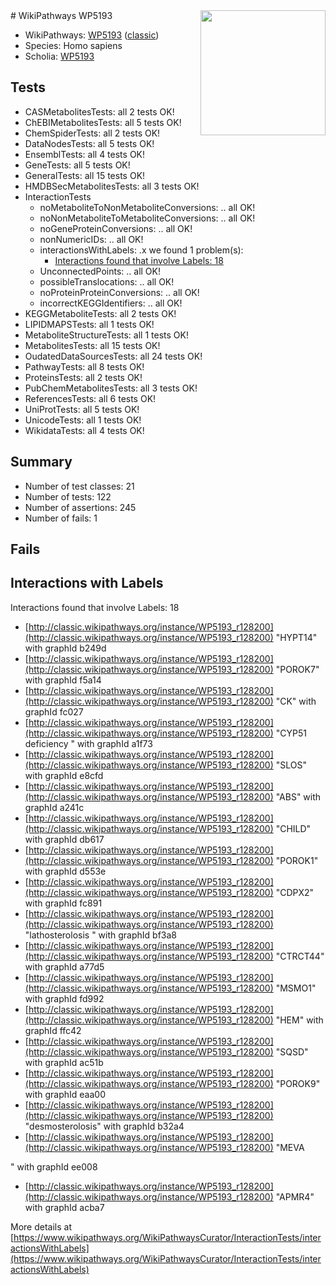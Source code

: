 <img style="float: right; width: 200px" src="https://upload.wikimedia.org/wikipedia/commons/thumb/8/83/Wplogo_with_text_500.png/640px-Wplogo_with_text_500.png" />
# WikiPathways WP5193

* WikiPathways: [WP5193](https://wikipathways.org/pathways/WP5193) ([classic](https://classic.wikipathways.org/instance/WP5193))
* Species: Homo sapiens
* Scholia: [WP5193](https://scholia.toolforge.org/wikipathways/WP5193)
## Tests
* CASMetabolitesTests: all 2 tests OK!
* ChEBIMetabolitesTests: all 5 tests OK!
* ChemSpiderTests: all 2 tests OK!
* DataNodesTests: all 5 tests OK!
* EnsemblTests: all 4 tests OK!
* GeneTests: all 5 tests OK!
* GeneralTests: all 15 tests OK!
* HMDBSecMetabolitesTests: all 3 tests OK!
* InteractionTests
    * noMetaboliteToNonMetaboliteConversions: .. all OK!
    * noNonMetaboliteToMetaboliteConversions: .. all OK!
    * noGeneProteinConversions: .. all OK!
    * nonNumericIDs: .. all OK!
    * interactionsWithLabels: .x we found 1 problem(s):
        * [Interactions found that involve Labels: 18](#fe97a8c0)
    * UnconnectedPoints: .. all OK!
    * possibleTranslocations: .. all OK!
    * noProteinProteinConversions: .. all OK!
    * incorrectKEGGIdentifiers: .. all OK!
* KEGGMetaboliteTests: all 2 tests OK!
* LIPIDMAPSTests: all 1 tests OK!
* MetaboliteStructureTests: all 1 tests OK!
* MetabolitesTests: all 15 tests OK!
* OudatedDataSourcesTests: all 24 tests OK!
* PathwayTests: all 8 tests OK!
* ProteinsTests: all 2 tests OK!
* PubChemMetabolitesTests: all 3 tests OK!
* ReferencesTests: all 6 tests OK!
* UniProtTests: all 5 tests OK!
* UnicodeTests: all 1 tests OK!
* WikidataTests: all 4 tests OK!


## Summary

* Number of test classes: 21
* Number of tests: 122
* Number of assertions: 245
* Number of fails: 1

## Fails

<a name="fe97a8c0" />

## Interactions with Labels

Interactions found that involve Labels: 18

* [http://classic.wikipathways.org/instance/WP5193_r128200](http://classic.wikipathways.org/instance/WP5193_r128200) "HYPT14" with graphId b249d
* [http://classic.wikipathways.org/instance/WP5193_r128200](http://classic.wikipathways.org/instance/WP5193_r128200) "POROK7" with graphId f5a14
* [http://classic.wikipathways.org/instance/WP5193_r128200](http://classic.wikipathways.org/instance/WP5193_r128200) "CK" with graphId fc027
* [http://classic.wikipathways.org/instance/WP5193_r128200](http://classic.wikipathways.org/instance/WP5193_r128200) "CYP51 deficiency
" with graphId a1f73
* [http://classic.wikipathways.org/instance/WP5193_r128200](http://classic.wikipathways.org/instance/WP5193_r128200) "SLOS" with graphId e8cfd
* [http://classic.wikipathways.org/instance/WP5193_r128200](http://classic.wikipathways.org/instance/WP5193_r128200) "ABS" with graphId a241c
* [http://classic.wikipathways.org/instance/WP5193_r128200](http://classic.wikipathways.org/instance/WP5193_r128200) "CHILD" with graphId db617
* [http://classic.wikipathways.org/instance/WP5193_r128200](http://classic.wikipathways.org/instance/WP5193_r128200) "POROK1" with graphId d553e
* [http://classic.wikipathways.org/instance/WP5193_r128200](http://classic.wikipathways.org/instance/WP5193_r128200) "CDPX2" with graphId fc891
* [http://classic.wikipathways.org/instance/WP5193_r128200](http://classic.wikipathways.org/instance/WP5193_r128200) "lathosterolosis
" with graphId bf3a8
* [http://classic.wikipathways.org/instance/WP5193_r128200](http://classic.wikipathways.org/instance/WP5193_r128200) "CTRCT44" with graphId a77d5
* [http://classic.wikipathways.org/instance/WP5193_r128200](http://classic.wikipathways.org/instance/WP5193_r128200) "MSMO1" with graphId fd992
* [http://classic.wikipathways.org/instance/WP5193_r128200](http://classic.wikipathways.org/instance/WP5193_r128200) "HEM" with graphId ffc42
* [http://classic.wikipathways.org/instance/WP5193_r128200](http://classic.wikipathways.org/instance/WP5193_r128200) "SQSD" with graphId ac51b
* [http://classic.wikipathways.org/instance/WP5193_r128200](http://classic.wikipathways.org/instance/WP5193_r128200) "POROK9" with graphId eaa00
* [http://classic.wikipathways.org/instance/WP5193_r128200](http://classic.wikipathways.org/instance/WP5193_r128200) "desmosterolosis" with graphId b32a4
* [http://classic.wikipathways.org/instance/WP5193_r128200](http://classic.wikipathways.org/instance/WP5193_r128200) "MEVA

" with graphId ee008
* [http://classic.wikipathways.org/instance/WP5193_r128200](http://classic.wikipathways.org/instance/WP5193_r128200) "APMR4" with graphId acba7


More details at [https://www.wikipathways.org/WikiPathwaysCurator/InteractionTests/interactionsWithLabels](https://www.wikipathways.org/WikiPathwaysCurator/InteractionTests/interactionsWithLabels)

